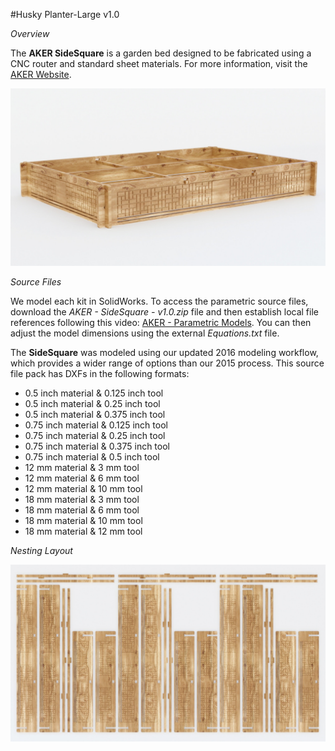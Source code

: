 #Husky Planter-Large v1.0

*Overview*

The **AKER SideSquare** is a garden bed designed to be fabricated using a CNC router and standard sheet materials. For more information, visit the [AKER Website](http://www.akerkits.com).

![SideSquare](https://github.com/AKERKits/SideSquare/blob/master/Images/AKER%20-%20Side%20Square%20-%20v1.0%20-%20Master%20Assembly%20%20Cropped-min.jpg)

*Source Files*

We model each kit in SolidWorks. To access the parametric source files, download the *AKER - SideSquare - v1.0.zip* file and then establish local file references following this video: [AKER - Parametric Models](https://www.youtube.com/watch?v=Ewdrlv4nSA0). You can then adjust the model dimensions using the external *Equations.txt* file.

The **SideSquare** was modeled using our updated 2016 modeling workflow, which provides a wider range of options than our 2015 process. This source file pack has DXFs in the following formats:

 * 0.5 inch material & 0.125 inch tool
 * 0.5 inch material & 0.25 inch tool
 * 0.5 inch material & 0.375 inch tool
 * 0.75 inch material & 0.125 inch tool
 * 0.75 inch material & 0.25 inch tool
 * 0.75 inch material & 0.375 inch tool
 * 0.75 inch material & 0.5 inch tool
 * 12 mm material & 3 mm tool
 * 12 mm material & 6 mm tool
 * 12 mm material & 10 mm tool
 * 18 mm material & 3 mm tool
 * 18 mm material & 6 mm tool
 * 18 mm material & 10 mm tool
 * 18 mm material & 12 mm tool

*Nesting Layout*

![SideSquare](https://github.com/AKERKits/SideSquare/blob/master/Images/AKER%20-%20Side%20Square%20-%20v1.0%20-%20Nesting%20Assembly%20Cropped-min.jpg)


